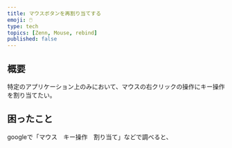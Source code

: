 ```yaml
---
title: マウスボタンを再割り当てする
emoji: 🖱️
type: tech
topics: [Zenn, Mouse, rebind]
published: false
---
```


## 概要
特定のアプリケーション上のみにおいて、マウスの右クリックの操作にキー操作を割り当てたい。

## 困ったこと
googleで「マウス　キー操作　割り当て」などで調べると、